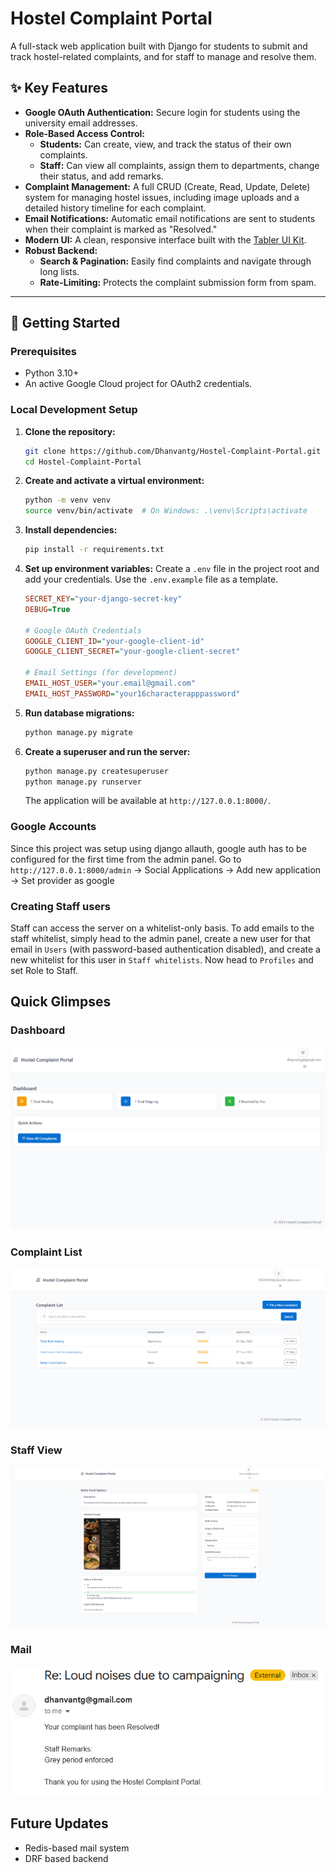 # Hostel Complaint Portal

A full-stack web application built with Django for students to submit and track hostel-related complaints, and for staff to manage and resolve them.

## ✨ Key Features

* **Google OAuth Authentication:** Secure login for students using the university email addresses.
* **Role-Based Access Control:**
    * **Students:** Can create, view, and track the status of their own complaints.
    * **Staff:** Can view all complaints, assign them to departments, change their status, and add remarks.
* **Complaint Management:** A full CRUD (Create, Read, Update, Delete) system for managing hostel issues, including image uploads and a detailed history timeline for each complaint.
* **Email Notifications:** Automatic email notifications are sent to students when their complaint is marked as "Resolved."
* **Modern UI:** A clean, responsive interface built with the [Tabler UI Kit](https://tabler.io/).
* **Robust Backend:**
    * **Search & Pagination:** Easily find complaints and navigate through long lists.
    * **Rate-Limiting:** Protects the complaint submission form from spam.

---
## 🚀 Getting Started

### Prerequisites
* Python 3.10+
* An active Google Cloud project for OAuth2 credentials.

### Local Development Setup

1.  **Clone the repository:**
    ```bash
    git clone https://github.com/Dhanvantg/Hostel-Complaint-Portal.git
    cd Hostel-Complaint-Portal
    ```

2.  **Create and activate a virtual environment:**
    ```bash
    python -m venv venv
    source venv/bin/activate  # On Windows: .\venv\Scripts\activate
    ```

3.  **Install dependencies:**
    ```bash
    pip install -r requirements.txt
    ```

4.  **Set up environment variables:**
    Create a `.env` file in the project root and add your credentials. Use the `.env.example` file as a template.
    ```ini
    SECRET_KEY="your-django-secret-key"
    DEBUG=True
    
    # Google OAuth Credentials
    GOOGLE_CLIENT_ID="your-google-client-id"
    GOOGLE_CLIENT_SECRET="your-google-client-secret"
    
    # Email Settings (for development)
    EMAIL_HOST_USER="your.email@gmail.com"
    EMAIL_HOST_PASSWORD="your16characterapppassword"
    ```

5.  **Run database migrations:**
    ```bash
    python manage.py migrate
    ```

6.  **Create a superuser and run the server:**
    ```bash
    python manage.py createsuperuser
    python manage.py runserver
    ```
    The application will be available at `http://127.0.0.1:8000/`.

### Google Accounts
Since this project was setup using django allauth, google auth has to be configured for the first time from the admin panel. Go to `http://127.0.0.1:8000/admin` -> Social Applications -> Add new application -> Set provider as google

### Creating Staff users
Staff can access the server on a whitelist-only basis. To add emails to the staff whitelist, simply head to the admin panel, create a new user for that email in `Users` (with password-based authentication disabled), and create a new whitelist for this user in `Staff whitelists`. Now head to `Profiles` and set Role to Staff.

## Quick Glimpses

### Dashboard
![Dashboard](https://raw.githubusercontent.com/Dhanvantg/Hostel-Complaint-Portal/main/screenshots/dashboard.png)

### Complaint List
![Complaint List](https://raw.githubusercontent.com/Dhanvantg/Hostel-Complaint-Portal/main/screenshots/complaint_list.png)

### Staff View
![Staff View](https://raw.githubusercontent.com/Dhanvantg/Hostel-Complaint-Portal/main/screenshots/staff_view.png)

### Mail
![Mail](https://raw.githubusercontent.com/Dhanvantg/Hostel-Complaint-Portal/main/screenshots/mail.png)


## Future Updates

* Redis-based mail system
* DRF based backend